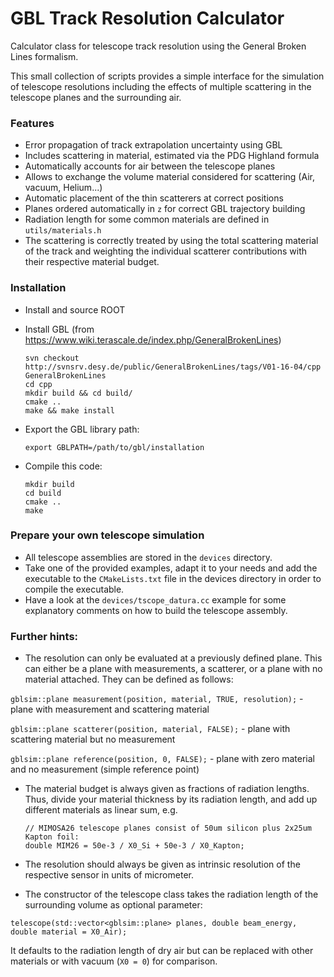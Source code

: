 GBL Track Resolution Calculator
=====

Calculator class for telescope track resolution using the General Broken Lines formalism.

This small collection of scripts provides a simple interface for the simulation of telescope resolutions including the effects of multiple scattering in the telescope planes and the surrounding air.


### Features

* Error propagation of track extrapolation uncertainty using GBL
* Includes scattering in material, estimated via the PDG Highland formula
* Automatically accounts for air between the telescope planes
* Allows to exchange the volume material considered for scattering (Air, vacuum, Helium...)
* Automatic placement of the thin scatterers at correct positions
* Planes ordered automatically in `z` for correct GBL trajectory building
* Radiation length for some common materials are defined in `utils/materials.h`
* The scattering is correctly treated by using the total scattering material of the track and weighting the individual scatterer contributions with their respective material budget.


### Installation

* Install and source ROOT
* Install GBL
  (from https://www.wiki.terascale.de/index.php/GeneralBrokenLines)

  ```
  svn checkout http://svnsrv.desy.de/public/GeneralBrokenLines/tags/V01-16-04/cpp GeneralBrokenLines
  cd cpp
  mkdir build && cd build/
  cmake ..
  make && make install
  ```

* Export the GBL library path:
  ```
  export GBLPATH=/path/to/gbl/installation
  ```
  
* Compile this code:

  ```
  mkdir build
  cd build
  cmake ..
  make
  ```

### Prepare your own telescope simulation

* All telescope assemblies are stored in the `devices` directory.
* Take one of the provided examples, adapt it to your needs and add the executable to the `CMakeLists.txt` file in the devices directory in order to compile the executable.
* Have a look at the `devices/tscope_datura.cc` example for some explanatory comments on how to build the telescope assembly.

### Further hints:

* The resolution can only be evaluated at a previously defined plane. This can either be a plane with measurements, a scatterer, or a plane with no material attached. They can be defined as follows:

`gblsim::plane measurement(position, material, TRUE, resolution);` - plane with measurement and scattering material

`gblsim::plane scatterer(position, material, FALSE);` - plane with scattering material but no measurement

`gblsim::plane reference(position, 0, FALSE);` - plane with zero material and no measurement (simple reference point)


* The material budget is always given as fractions of radiation lengths. Thus, divide your material thickness by its radiation length, and add up different materials as linear sum, e.g.

  ```
  // MIMOSA26 telescope planes consist of 50um silicon plus 2x25um Kapton foil:
  double MIM26 = 50e-3 / X0_Si + 50e-3 / X0_Kapton;
  ```

* The resolution should always be given as intrinsic resolution of the respective sensor in units of micrometer.

* The constructor of the telescope class takes the radiation length of the surrounding volume as optional parameter:

`telescope(std::vector<gblsim::plane> planes, double beam_energy, double material = X0_Air);`

It defaults to the radiation length of dry air but can be replaced with other materials or with vacuum (`X0 = 0`) for comparison.
